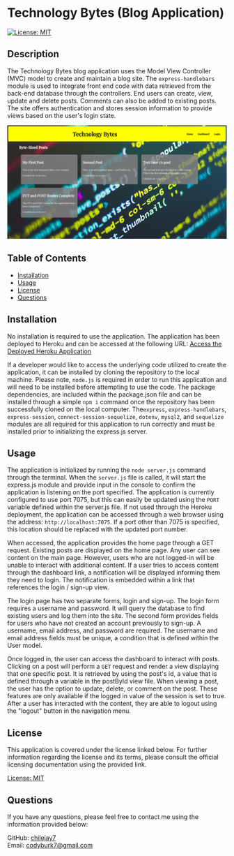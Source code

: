 # Technology Bytes (Blog Application)
[![License: MIT](https://img.shields.io/badge/License-MIT-blue.svg)](https://opensource.org/licenses/MIT)

## Description

The Technology Bytes blog application uses the Model View Controller (MVC) model to create and maintain a blog site.  The `express-handlebars` module is used to integrate front end code with data retrieved from the back-end database through the controllers.  End users can create, view, update and delete posts.  Comments can also be added to existing posts. The site offers authentication and stores session information to provide views based on the user's login state.

![Technology Bytes Blog App](./public/assets/blog_screen.png)

## Table of Contents 

- [Installation](#installation)  
- [Usage](#usage)  
- [License](#license)
- [Questions](#questions)  
      
    
## Installation

No installation is required to use the application.  The application has been deployed to Heroku and can be accessed at the following URL: [Access the Deployed Heroku Application](https://technology-bytes-blog-57487bf8aac9.herokuapp.com/)

If a developer would like to access the underlying code utilized to create the application, it can be installed by cloning the repository to the local machine.  Please note, `node.js` is required in order to run this application and will need to be installed before attempting to use the code.  The package dependencies, are included within the package.json file and can be installed through a simple `npm i` command once the repository has been successfully cloned on the local computer.  The`express`, `express-handlebars`, `express-session`, `connect-session-sequelize`, `dotenv`, `mysql2`, and `sequelize` modules are all required for this application to run correctly and must be installed prior to initializing the express.js server.

## Usage

The application is initialized by running the `node server.js` command through the terminal.  When the `server.js` file is called, it will start the express.js module and provide input in the console to confirm the application is listening on the port specified.  The application is currently configured to use port 7075, but this can easily be updated using the `PORT` variable defined within the server.js file.  If not used through the Heroku deployment, the application can be accessed through a web browser using the address: `http://localhost:7075`.  If a port other than 7075 is specified, this location should be replaced with the updated port number.

When accessed, the application provides the home page through a GET request.  Existing posts are displayed on the home page.  Any user can see content on the main page.  However, users who are not logged-in will be unable to interact with additional content.  If a user tries to access content through the dashboard link, a notification will be displayed informing them they need to login.  The notification is embedded within a link that references the login / sign-up view. 

The login page has two separate forms, login and sign-up.  The login form requires a username and password.  It will query the database to find existing users and log them into the site.  The second form provides fields for users who have not created an account previously to sign-up.  A username, email address, and password are required.  The username and email address fields must be unique, a condition that is defined within the User model.

Once logged in, the user can access the dashboard to interact with posts.  Clicking on a post will perform a `GET` request and render a view displaying that one specific post.  It is retrieved by using the post's id, a value that is defined through a variable in the postById view file.  When viewing a post, the user has the option to update, delete, or comment on the post.  These features are only available if the logged in value of the session is set to true.  After a user has interacted with  the content, they are able to logout using the "logout" button in the navigation menu.

## License

This application is covered under the license linked below.  For further information regarding the license and its terms, please consult the official licensing documentation using the provided link.

[License: MIT](https://opensource.org/licenses/MIT)

## Questions

If you have any questions, please feel free to contact me using the information provided below:  
  
GitHub: [chilejay7](https://github.com/chilejay7?tab=repositories)  
Email: codyburk7@gmail.com
